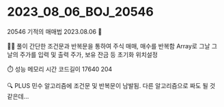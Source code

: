 # 2023_08_06_BOJ_20546

20546 기적의 매매법 2023.08.06 📆

👩‍🏫 풀이 간단한 조건문과 반복문을 통하여 주식 매매, 매수를 반복함 Array로 그날 그날의 주가를 입력 및 출력 주가, 보유 잔금 등 초기화 위치설정

⏱️ 성능 메모리 시간 코드길이 17640 204

🔍 PLUS 민수 알고리즘에 조건문 및 반복문이 남발됨. 다른 알고리즘으로 짜도 될 것 같은데...